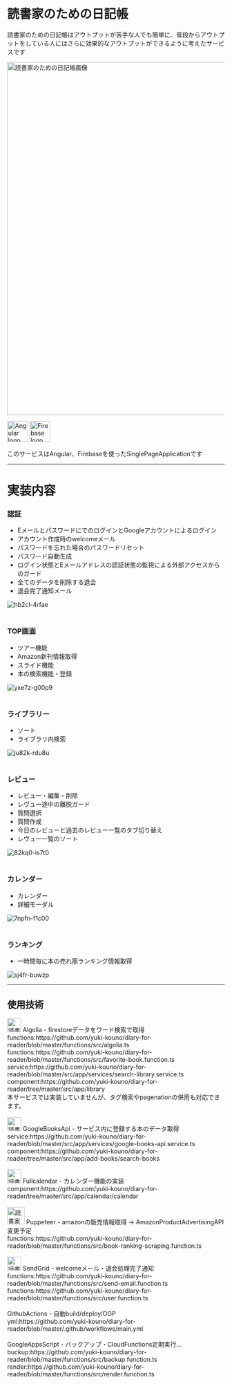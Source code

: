 # 読書家のための日記帳

読書家のための日記帳はアウトプットが苦手な人でも簡単に、普段からアウトプットをしている人にはさらに効果的なアウトプットができるように考えたサービスです

<img width="817" alt="読書家のための日記帳画像" src="https://user-images.githubusercontent.com/57104153/117559800-540a3b00-b0c3-11eb-91f0-6e282f390776.png">

<img height="48px" alt="Angular logo" src="https://user-images.githubusercontent.com/57104153/117561733-693b9580-b0d4-11eb-8785-6ce44787f793.png"> <img height="48px" alt="Firebase logo" src="https://user-images.githubusercontent.com/57104153/117561754-8c664500-b0d4-11eb-8e9c-d83707db1dd7.png">

このサービスはAngular、Firebaseを使ったSinglePageApplicationです

***

# 実装内容

### 認証

- EメールとパスワードにでのログインとGoogleアカウントによるログイン
- アカウント作成時のwelcomeメール
- パスワードを忘れた場合のパスワードリセット
- パスワード自動生成
- ログイン状態とEメールアドレスの認証状態の監視による外部アクセスからのガード
- 全てのデータを削除する退会
- 退会完了通知メール

![hb2cl-4rfae](https://user-images.githubusercontent.com/57104153/122393710-219c0980-cfb0-11eb-9fc8-a1f19261de18.gif)<br><br>

### TOP画面

- ツアー機能
- Amazon新刊情報取得
- スライド機能
- 本の検索機能・登録


![yxe7z-g00p9](https://user-images.githubusercontent.com/57104153/122399662-f4525a00-cfb5-11eb-9099-d2481f771fd0.gif)<br><br>

### ライブラリー

- ソート
- ライブラリ内検索

![ju82k-rdu8u](https://user-images.githubusercontent.com/57104153/122404456-367d9a80-cfba-11eb-8003-780422e2d5b6.gif)<br><br>


### レビュー


- レビュー・編集・削除
- レヴュー途中の離脱ガード
- 質問選択
- 質問作成
- 今日のレビューと過去のレビュー一覧のタブ切り替え
- レヴュー一覧のソート

![82kq0-is7t0](https://user-images.githubusercontent.com/57104153/122407728-cfadb080-cfbc-11eb-80be-82530d0af320.gif)<br><br>

### カレンダー

- カレンダー
- 詳細モーダル

![7npfn-f1c00](https://user-images.githubusercontent.com/57104153/122408938-b48f7080-cfbd-11eb-946c-9456dbefd733.gif)<br><br>

### ランキング

- 一時間毎に本の売れ筋ランキング情報取得

![sj4fr-buwzp](https://user-images.githubusercontent.com/57104153/122410760-2b793900-cfbf-11eb-8aa7-61afd35a3683.gif)


***

## 使用技術

<img height="32px" alt="読書家のための日記帳画像" src="https://user-images.githubusercontent.com/57104153/117562499-5035e300-b0da-11eb-9737-15012e812ef3.png">
Algolia - firestoreデータをワード検索で取得
<br>
functions:https://github.com/yuki-kouno/diary-for-reader/blob/master/functions/src/algolia.ts<br>
functions:https://github.com/yuki-kouno/diary-for-reader/blob/master/functions/src/favorite-book.function.ts
service:https://github.com/yuki-kouno/diary-for-reader/blob/master/src/app/services/search-library.service.ts<br>
component:https://github.com/yuki-kouno/diary-for-reader/tree/master/src/app/library<br>
本サービスでは実装していませんが、タグ検索やpagenationの併用も対応できます。
<br>
<br>
<img height="32px" alt="読書家のための日記帳画像" src="https://user-images.githubusercontent.com/57104153/117562794-a86de480-b0dc-11eb-817e-3c27c06828ee.png">
GoogleBooksApi - サービス内に登録する本のデータ取得
<br>
service:https://github.com/yuki-kouno/diary-for-reader/blob/master/src/app/services/google-books-api.service.ts<br>
component:https://github.com/yuki-kouno/diary-for-reader/tree/master/src/app/add-books/search-books
<br>
<br>
<img height="32px" alt="読書家のための日記帳画像" src="https://user-images.githubusercontent.com/57104153/117563013-f0d9d200-b0dd-11eb-8803-6e071e169c26.png">
Fullcalendar - カレンダー機能の実装
<br>
component:https://github.com/yuki-kouno/diary-for-reader/tree/master/src/app/calendar/calendar
<br>
<br>
<img height="40px" alt="読書家のための日記帳画像" src="https://user-images.githubusercontent.com/57104153/117563084-7b223600-b0de-11eb-91c8-fafdfbcfd01c.png">
Puppeteer - amazonの販売情報取得 -> AmazonProductAdvertisingAPI変更予定
<br>
functions:https://github.com/yuki-kouno/diary-for-reader/blob/master/functions/src/book-ranking-scraping.function.ts
<br>
<br>
<img height="32px" alt="読書家のための日記帳画像" src="https://user-images.githubusercontent.com/57104153/117563163-08fe2100-b0df-11eb-92ca-35b2ea434c56.png">
SendGrid - welcomeメール・退会処理完了通知
<br>
functions:https://github.com/yuki-kouno/diary-for-reader/blob/master/functions/src/send-email.function.ts
functions:https://github.com/yuki-kouno/diary-for-reader/blob/master/functions/src/user.function.ts
<br>
<br>
GithubActions - 自動build/deploy/OGP<br>
yml:https://github.com/yuki-kouno/diary-for-reader/blob/master/.github/workflows/main.yml
<br><br>
GoogleAppsScript - バックアップ・CloudFunctions定期実行...<br>
buckup:https://github.com/yuki-kouno/diary-for-reader/blob/master/functions/src/backup.function.ts<br>
render:https://github.com/yuki-kouno/diary-for-reader/blob/master/functions/src/render.function.ts
